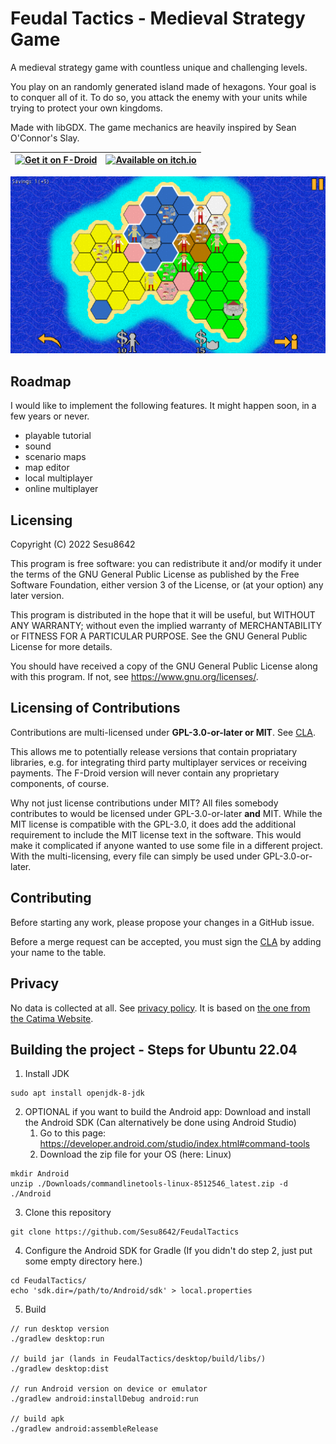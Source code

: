 # Feudal Tactics - Medieval Strategy Game

A medieval strategy game with countless unique and challenging levels.

You play on an randomly generated island made of hexagons. Your goal is to conquer all of it. To do so, you attack the enemy with your units while trying to protect your own kingdoms.

Made with libGDX. The game mechanics are heavily inspired by Sean O'Connor's Slay.

| [<img src="https://fdroid.gitlab.io/artwork/badge/get-it-on.png" alt="Get it on F-Droid" height="80">](https://f-droid.org/en/packages/de.sesu8642.feudaltactics/) | [<img src="https://static.itch.io/images/badge.svg" alt="Available on itch.io" height="60">](https://sesu8642.itch.io/feudal-tactics) |
|---	|---	|

![Ingame Screenshot](metadata/en-US/images/sevenInchScreenshots/1.png)

## Roadmap
I would like to implement the following features. It might happen soon, in a few years or never.
- playable tutorial
- sound
- scenario maps
- map editor
- local multiplayer
- online multiplayer

## Licensing

Copyright (C) 2022  Sesu8642

This program is free software: you can redistribute it and/or modify it under the terms of the GNU General Public License as published by the Free Software Foundation, either version 3 of the License, or (at your option) any later version.

This program is distributed in the hope that it will be useful, but WITHOUT ANY WARRANTY; without even the implied warranty of MERCHANTABILITY or FITNESS FOR A PARTICULAR PURPOSE.  See the GNU General Public License for more details.

You should have received a copy of the GNU General Public License along with this program.  If not, see <https://www.gnu.org/licenses/>.

## Licensing of Contributions
Contributions are multi-licensed under __GPL-3.0-or-later or MIT__. See [CLA](CLA.md).

This allows me to potentially release versions that contain propriatary libraries, e.g. for integrating third party multiplayer services or receiving payments. The F-Droid version will never contain any proprietary components, of course.

Why not just license contributions under MIT? All files somebody contributes to would be licensed under GPL-3.0-or-later __and__ MIT. While the MIT license is compatible with the GPL-3.0, it does add the additional requirement to include the MIT license text in the software. This would make it complicated if anyone wanted to use some file in a different project. With the multi-licensing, every file can simply be used under GPL-3.0-or-later.

## Contributing
Before starting any work, please propose your changes in a GitHub issue.

Before a merge request can be accepted, you must sign the [CLA](CLA.md) by adding your name to the table.

## Privacy

No data is collected at all. See [privacy policy](https://raw.githubusercontent.com/Sesu8642/FeudalTactics/blob/master/privacy_policy.txt). It is based on [the one from the Catima Website](https://github.com/CatimaLoyalty/Website/blob/master/_pages/privacy-policy.md).

## Building the project - Steps for Ubuntu 22.04

1. Install JDK
```
sudo apt install openjdk-8-jdk
```

2. OPTIONAL if you want to build the Android app: Download and install the Android SDK (Can alternatively be done using Android Studio)
    1. Go to this page: https://developer.android.com/studio/index.html#command-tools
    2. Download the zip file for your OS (here: Linux)
```
mkdir Android
unzip ./Downloads/commandlinetools-linux-8512546_latest.zip -d ./Android
```

3. Clone this repository
```
git clone https://github.com/Sesu8642/FeudalTactics
```

4. Configure the Android SDK for Gradle (If you didn't do step 2, just put some empty directory here.)
```
cd FeudalTactics/
echo 'sdk.dir=/path/to/Android/sdk' > local.properties
```

5. Build
```
// run desktop version
./gradlew desktop:run

// build jar (lands in FeudalTactics/desktop/build/libs/)
./gradlew desktop:dist

// run Android version on device or emulator
./gradlew android:installDebug android:run

// build apk
./gradlew android:assembleRelease
```